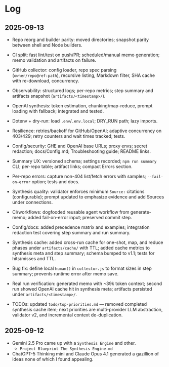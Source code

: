 # Log

## 2025-09-13

- Repo reorg and builder parity: moved directories; snapshot parity between shell and Node builders.
- CI split: fast lint/test on push/PR; scheduled/manual memo generation; memo validation and artifacts on failure.
- GitHub collector: config loader, repo spec parsing (`owner/repo@ref:path`), recursive listing, Markdown filter, SHA cache with re-download, concurrency.
- Observability: structured logs; per-repo metrics; step summary and artifacts snapshot (`artifacts/<timestamp>/`).
- OpenAI synthesis: token estimation, chunking/map-reduce, prompt loading with fallback; integrated and tested.
- Dotenv + dry-run: load `.env`/`.env.local`; DRY_RUN path; lazy imports.
- Resilience: retries/backoff for GitHub/OpenAI; adaptive concurrency on 403/429; retry counters and wait times tracked; tests.
- Config/security: GHE and OpenAI base URLs; proxy envs; secret redaction; docs/Config.md; Troubleshooting guide; README links.
- Summary UX: versioned schema; settings recorded; `npm run summary` CLI; per-repo table; artifact links; compact Errors section.
- Per-repo errors: capture non-404 list/fetch errors with samples; `--fail-on-error` option; tests and docs.
 - Synthesis quality: validator enforces minimum `Source:` citations (configurable); prompt updated to emphasize evidence and add Sources under connections.
 - CI/workflows: dogfooded reusable agent workflow from generate-memo; added fail-on-error input; preserved commit step.
 - Config/docs: added precedence matrix and examples; integration redaction test covering step summary and run summary.

- Synthesis cache: added cross-run cache for one-shot, map, and reduce phases under `artifacts/cache/` with TTL; added cache metrics to synthesis meta and step summary; schema bumped to v1.1; tests for hits/misses and TTL.

- Bug fix: define local `human()` in `collector.js` to format sizes in step summary; prevents runtime error after memo save.
- Real run verification: generated memo with ~39k token context; second run showed OpenAI cache hit in synthesis meta; artifacts persisted under `artifacts/<timestamp>/`.
- TODOs: updated `todo/top-priorities.md` — removed completed synthesis cache item; next priorities are multi-provider LLM abstraction, validator v2, and incremental context de-duplication.

## 2025-09-12

- Gemini 2.5 Pro came up with a `Synthesis Engine` and other.
	- `Project Blueprint The Synthesis Engine.md`
- ChatGPT-5 Thinking mini and Claude Opus 4.1 generated a gazillion of ideas none of which I found appealing.
